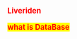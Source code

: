 <p class="p2">Liveriden</p>

  <!-- <style type="text/css"> -->

  <style>
    mark,
    .p2 {
      color: red;
      font-size: larger;
      font-weight: 700;
    }
  </style>
<mark>what is DataBase</mark>
